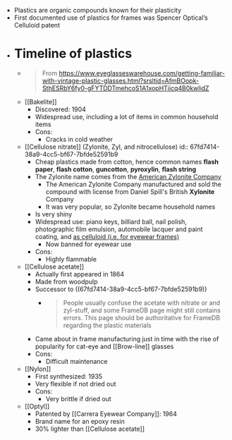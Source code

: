 - Plastics are organic compounds known for their plasticity
- First documented use of plastics for frames was Spencer Optical’s Celluloid patent
- # Timeline of plastics
	- > From https://www.eyeglasseswarehouse.com/getting-familiar-with-vintage-plastic-glasses.html?srsltid=AfmBOopk-SthESRbY6fy0-gFYTDDTmehcoS1A1xopHTiicq4B0kwIidZ
	- [[Bakelite]]
		- Discovered: 1904
		- Widespread use, including a lot of items in common household items
		- Cons:
			- Cracks in cold weather
	- [[Cellulose nitrate]] (Zylonite, Zyl, and nitrocellulose)
	  id:: 67fd7414-38a9-4cc5-bf67-7bfde52591b9
		- Cheap plastics made from cotton, hence common names **flash paper**, **flash cotton**, **guncotton**, **pyroxylin**, **flash string**
		- The Zylonite name comes from the [American Zylonite Company](https://digitalcollections.syr.edu/Documents/Detail/american-zylonite-company/288087)
			- The American Zylonite Company manufactured and sold the compound with license from Daniel Spill's British **Xylonite** Company
			- It was very popular, so Zylonite became household names
		- Is very shiny
		- Widespread use: piano keys, billiard ball, nail polish, photographic film emulsion, automobile lacquer and paint coating, and [as celluloid (i.e. for eyewear frames)](https://en.wikipedia.org/wiki/Celluloid)
			- Now banned for eyewear use
		- Cons:
			- Highly flammable
	- [[Cellulose acetate]]
		- Actually first appeared in 1864
		- Made from woodpulp
		- Successor to ((67fd7414-38a9-4cc5-bf67-7bfde52591b9))
			- > People usually confuse the acetate with nitrate or and zyl-stuff, and some FrameDB page might still contains errors. This page should be authoritative for FrameDB regarding the plastic materials
		- Came about in frame manufacturing just in time with the rise of popularity for cat-eye  and [[Brow-line]] glasses
		- Cons:
			- Difficult maintenance
	- [[Nylon]]
		- First synthesized: 1935
		- Very flexible if not dried out
		- Cons:
			- Very brittle if dried out
	- [[Optyl]]
		- Patented by [[Carrera Eyewear Company]]: 1964
		- Brand name for an epoxy resin
		- 30% lighter than [[Cellulose acetate]]